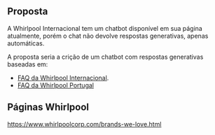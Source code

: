 

## Proposta

A Whirlpool Internacional tem um chatbot disponível em sua página atualmente, porém o chat não devolve respostas generativas, apenas automáticas.

A proposta seria a crição de um chatbot com respostas generativas baseadas em:

- [FAQ da Whirlpool Internacional](https://producthelp.whirlpool.com/FAQ).
- [FAQ da Whirlpool Portugal](https://www.whirlpool.pt/faq)

## Páginas Whirlpool

https://www.whirlpoolcorp.com/brands-we-love.html
